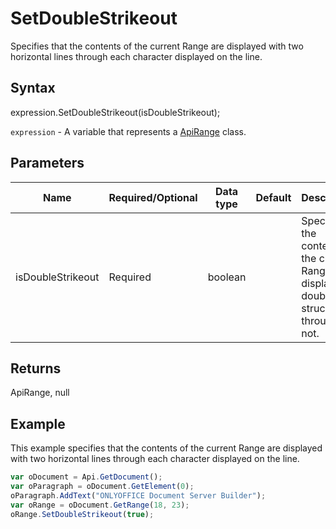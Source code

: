 # SetDoubleStrikeout

Specifies that the contents of the current Range are displayed with two horizontal lines through each character displayed on the line.

## Syntax

expression.SetDoubleStrikeout(isDoubleStrikeout);

`expression` - A variable that represents a [ApiRange](../ApiRange.md) class.

## Parameters

| **Name** | **Required/Optional** | **Data type** | **Default** | **Description** |
| ------------- | ------------- | ------------- | ------------- | ------------- |
| isDoubleStrikeout | Required | boolean |  | Specifies if the contents of the current Range are displayed double struck through or not. |

## Returns

ApiRange, null

## Example

This example specifies that the contents of the current Range are displayed with two horizontal lines through each character displayed on the line.

```javascript
var oDocument = Api.GetDocument();
var oParagraph = oDocument.GetElement(0);
oParagraph.AddText("ONLYOFFICE Document Server Builder");
var oRange = oDocument.GetRange(18, 23);
oRange.SetDoubleStrikeout(true);
```
